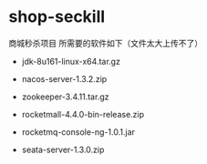 # shop-seckill
商城秒杀项目
所需要的软件如下（文件太大上传不了）

- jdk-8u161-linux-x64.tar.gz
- nacos-server-1.3.2.zip
- zookeeper-3.4.11.tar.gz

- rocketmall-4.4.0-bin-release.zip
- rocketmq-console-ng-1.0.1.jar
- seata-server-1.3.0.zip
